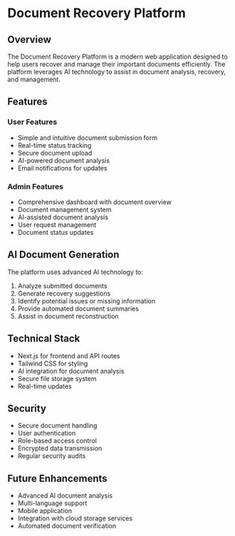 # Document Recovery Platform

## Overview
The Document Recovery Platform is a modern web application designed to help users recover and manage their important documents efficiently. The platform leverages AI technology to assist in document analysis, recovery, and management.

## Features

### User Features
- Simple and intuitive document submission form
- Real-time status tracking
- Secure document upload
- AI-powered document analysis
- Email notifications for updates

### Admin Features
- Comprehensive dashboard with document overview
- Document management system
- AI-assisted document analysis
- User request management
- Document status updates

## AI Document Generation
The platform uses advanced AI technology to:
1. Analyze submitted documents
2. Generate recovery suggestions
3. Identify potential issues or missing information
4. Provide automated document summaries
5. Assist in document reconstruction

## Technical Stack
- Next.js for frontend and API routes
- Tailwind CSS for styling
- AI integration for document analysis
- Secure file storage system
- Real-time updates

## Security
- Secure document handling
- User authentication
- Role-based access control
- Encrypted data transmission
- Regular security audits

## Future Enhancements
- Advanced AI document analysis
- Multi-language support
- Mobile application
- Integration with cloud storage services
- Automated document verification 